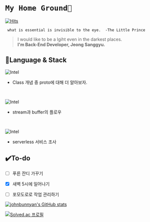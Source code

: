 # `My Home Ground🌠`
[![Hits](https://hits.seeyoufarm.com/api/count/incr/badge.svg?url=https%3A%2F%2Fgithub.com%2Fjohnbunnyan&count_bg=%2367D1C8&title_bg=%23555555&icon=buzzfeed.svg&icon_color=%23E7E7E7&title=%EB%B0%A9%EB%AC%B8%EC%9E%90+%EC%88%98&edge_flat=false)](https://hits.seeyoufarm.com)

```
 what is essential is invisible to the eye.  -The Little Prince
```

>I would like to be a lgiht even in the darkest places.<br>
>**I'm Back-End Developer, Jeong Sanggyu.**



## 🌟Language & Stack
![Intel](https://img.shields.io/badge/JavaScript-★★★☆☆-yellow?style=flat-square&logo=JavaScript&logoColor=white)<br>
* Class 개념 중 proto에 대해 더 알아보자.
<br>

![Intel](https://img.shields.io/badge/Node.js-★★★☆☆-brightgreen?style=flat-square&logo=Node.js&logoColor=white)<br>
* stream과 buffer의 플로우
<br>

![Intel](https://img.shields.io/badge/AWS-★★★☆☆-orange?style=flat-square&logo=Amazon&logoColor=white)<br>
* serverless 서비스 조사



## ✔️To-do

- [ ] 푸른 잔디 가꾸기
- [x] 새벽 5시에 일어나기
- [ ] 포모도로로 작업 관리하기





[![johnbunnyan's GitHub stats](https://github-readme-stats.vercel.app/api?username=johnbunnyan&show_icons=true&theme=merko
)](https://github.com/johnbunnyan/github-readme-stats)


[![Solved.ac
프로필](http://mazassumnida.wtf/api/v2/generate_badge?boj=yelloz)](https://solved.ac/yelloz)





<!--
**johnbunnyan/johnbunnyan** is a ✨ _special_ ✨ repository because its `README.md` (this file) appears on your GitHub profile.

Here are some ideas to get you started:

- 🔭 I’m currently working on ...
- 🌱 I’m currently learning ...
[!Stack](https://img.shields.io/badge/language-node.js-brightgreen&logo=nodedot.js&logoClolor=#339933)
- 👯 I’m looking to collaborate on ...
- 🤔 I’m looking for help with ...
- 💬 Ask me about ...
- 📫 How to reach me: ...
- 😄 Pronouns: ...
- ⚡ Fun fact: ...
-->
